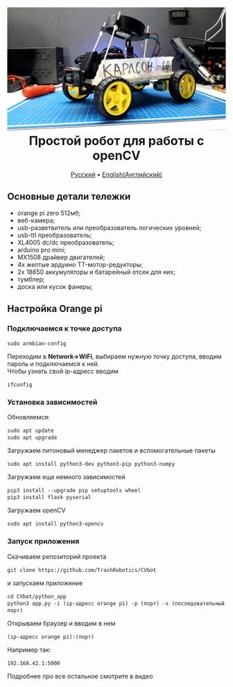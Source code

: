 <h1 align="center">
  <a href=""><img src="https://github.com/TrashRobotics/CVbot/blob/main/img/robot.jpeg" alt="Робот для работы с openCV" width="800"></a>
  <br>
	Простой робот для работы с openCV
  <br>
</h1>

<p align="center">
  <a href="https://github.com/TrashRobotics/CVbot/blob/main/README.md">Русский</a> •
  <a href="https://github.com/TrashRobotics/CVbot/blob/main/README-en.md">English(Английский)</a> 
</p>

## Основные детали тележки
* orange pi zero 512мб;
* веб-камера;
* usb-разветвитель или преобразователь логических уровней;
* usb-ttl преобразователь;
* XL4005 dc/dc преобразователь;  
* arduino pro mini;
* MX1508 драйвер двигателей;
* 4x желтые ардуино TT-мотор-редукторы;
* 2x 18650 аккумуляторы и батарейный отсек для них;
* тумблер;
* доска или кусок фанеры;

## Настройка Orange pi

### Подключаемся к точке доступа
```shell
sudo armbian-config
```
Переходим в **Network->WiFi**, выбираем нужную точку доступа,
вводим пароль и подключаемся к ней.    
Чтобы узнать свой ip-адресс вводим 
```shell
ifconfig
```

### Установка зависимостей
Обновляемся:
```shell
sudo apt update
sudo apt upgrade
```
Загружаем питоновый менеджер пакетов и вспомогательные пакеты
```shell
sudo apt install python3-dev python3-pip python3-numpy
```
Загружаем еще немного зависимостей
```shell
pip3 install --upgrade pip setuptools wheel
pip3 install flask pyserial 
```
Загружаем openCV
```shell
sudo apt install python3-opencv
```

### Запуск приложения
Скачиваем репозиторий проекта
```shell
git clone https://github.com/TrashRobotics/CVbot
```
и запускаем приложение
```shell
cd CVbot/python_app
python3 app.py -i (ip-адресс orange pi) -p (порт) -s (последовательный порт)
```
Открываем браузер и вводим в нем 
```shell
(ip-адресс orange pi):(порт)
```
Например так:
```shell
192.168.42.1:5000
```     

Подробнее про все остальное смотрите в видео